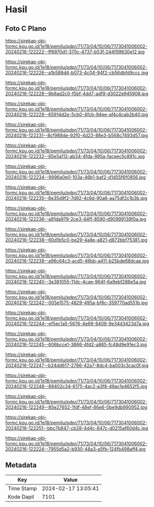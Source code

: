 # Hasil

## Foto C Plano

https://sirekap-obj-formc.kpu.go.id/1e18/pemilu/pdpr/71/73/04/10/06/7173041006002-20240216-122222--ff6970d1-370c-4737-b53f-244f99630e12.jpg

https://sirekap-obj-formc.kpu.go.id/1e18/pemilu/pdpr/71/73/04/10/06/7173041006002-20240216-122226--a1b588d4-b073-4c04-94f2-cb56dbfd9ccc.jpg

https://sirekap-obj-formc.kpu.go.id/1e18/pemilu/pdpr/71/73/04/10/06/7173041006002-20240216-122228--8b8ad2c0-f5bf-4dd7-adf9-d3022e945908.jpg

https://sirekap-obj-formc.kpu.go.id/1e18/pemilu/pdpr/71/73/04/10/06/7173041006002-20240216-122229--65914d2e-5cb0-4fcb-94ee-af4c4cab2b40.jpg

https://sirekap-obj-formc.kpu.go.id/1e18/pemilu/pdpr/71/73/04/10/06/7173041006002-20240216-122231--8cf988de-92f0-4d23-88e3-b568c7493d57.jpg

https://sirekap-obj-formc.kpu.go.id/1e18/pemilu/pdpr/71/73/04/10/06/7173041006002-20240216-122232--85e5a112-ab34-4fda-995a-faceec5c891c.jpg

https://sirekap-obj-formc.kpu.go.id/1e18/pemilu/pdpr/71/73/04/10/06/7173041006002-20240216-122234--9996a0e0-103a-46b1-baf2-d1d55f6f0856.jpg

https://sirekap-obj-formc.kpu.go.id/1e18/pemilu/pdpr/71/73/04/10/06/7173041006002-20240216-122235--8e35d9f2-7d92-4c6d-90a6-aa75df2c1b3b.jpg

https://sirekap-obj-formc.kpu.go.id/1e18/pemilu/pdpr/71/73/04/10/06/7173041006002-20240216-122236--a91da979-2ce3-44ff-8590-d90999139f0a.jpg

https://sirekap-obj-formc.kpu.go.id/1e18/pemilu/pdpr/71/73/04/10/06/7173041006002-20240216-122238--60d1b5c0-be29-4a8e-a821-d872bbf75381.jpg

https://sirekap-obj-formc.kpu.go.id/1e18/pemilu/pdpr/71/73/04/10/06/7173041006002-20240216-122239--a96c64c3-acd5-46bb-a411-b25bde68dcae.jpg

https://sirekap-obj-formc.kpu.go.id/1e18/pemilu/pdpr/71/73/04/10/06/7173041006002-20240216-122240--3e381055-11dc-4cae-964f-6a9ebf286e5a.jpg

https://sirekap-obj-formc.kpu.go.id/1e18/pemilu/pdpr/71/73/04/10/06/7173041006002-20240216-122242--005e1575-4829-495a-bf8c-359770ad551b.jpg

https://sirekap-obj-formc.kpu.go.id/1e18/pemilu/pdpr/71/73/04/10/06/7173041006002-20240216-122244--ef5ec1a5-5676-4e69-8408-9e34d3423d7a.jpg

https://sirekap-obj-formc.kpu.go.id/1e18/pemilu/pdpr/71/73/04/10/06/7173041006002-20240216-122245--606bcce1-3866-4fd2-a865-fc48d9e91ec3.jpg

https://sirekap-obj-formc.kpu.go.id/1e18/pemilu/pdpr/71/73/04/10/06/7173041006002-20240216-122247--b24dd617-2786-42a7-8dc4-ba003c3cac0f.jpg

https://sirekap-obj-formc.kpu.go.id/1e18/pemilu/pdpr/71/73/04/10/06/7173041006002-20240216-122248--89402c34-6175-4ac2-a3f8-49ac1e4652f5.jpg

https://sirekap-obj-formc.kpu.go.id/1e18/pemilu/pdpr/71/73/04/10/06/7173041006002-20240216-122249--85e27652-1fdf-48ef-86e6-0be9db990952.jpg

https://sirekap-obj-formc.kpu.go.id/1e18/pemilu/pdpr/71/73/04/10/06/7173041006002-20240216-122251--bbc7b847-cb28-4d4c-847c-d0215af60d4c.jpg

https://sirekap-obj-formc.kpu.go.id/1e18/pemilu/pdpr/71/73/04/10/06/7173041006002-20240216-122224--7955d5a2-b930-48a3-a5fb-124fb498aff4.jpg


## Metadata

| Key        | Value               |
| ---------- | ------------------- |
| Time Stamp | 2024-02-17 13:05:41 |
| Kode Dapil | 7101                |



